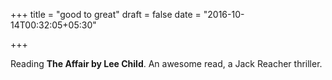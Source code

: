 +++
title = "good to great"
draft = false
date = "2016-10-14T00:32:05+05:30"

+++

Reading **The Affair by Lee Child**. An awesome read, a Jack Reacher thriller.
